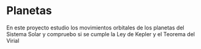 # Planetas
En este proyecto estudio los movimientos orbitales de los planetas del Sistema Solar y compruebo si se cumple la Ley de Kepler y el Teorema del Virial
